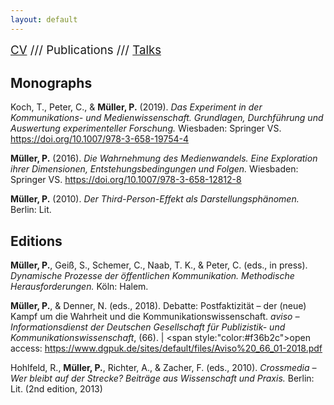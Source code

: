 ```yaml
---
layout: default
---
```


<span style="font-size:14pt">[CV](./index.html) /// Publications ///  [Talks](./talks.html)</span>

## Monographs

Koch, T., Peter, C., & **Müller, P.** (2019). *Das Experiment in der Kommunikations- und Medienwissenschaft. Grundlagen, Durchführung und Auswertung experimenteller Forschung.* Wiesbaden: Springer VS. <a href="https://doi.org/10.1007/978-3-658-19754-4" target="_blank">https://doi.org/10.1007/978-3-658-19754-4</a>

**Müller, P.** (2016). *Die Wahrnehmung des Medienwandels. Eine Exploration ihrer Dimensionen, Entstehungsbedingungen und Folgen.* Wiesbaden: Springer VS. <a href="https://doi.org/10.1007/978-3-658-12812-8" target="_blank">https://doi.org/10.1007/978-3-658-12812-8</a>

**Müller, P.** (2010). *Der Third-Person-Effekt als Darstellungsphänomen.* Berlin: Lit.

## Editions

**Müller, P.**, Geiß, S., Schemer, C., Naab, T. K., & Peter, C. (eds., in press). *Dynamische Prozesse der öffentlichen Kommunikation. Methodische Herausforderungen.* Köln: Halem.

**Müller, P.**, & Denner, N. (eds., 2018). Debatte: Postfaktizität – der (neue) Kampf um die Wahrheit und die Kommunikationswissenschaft. *aviso – Informationsdienst der Deutschen Gesellschaft für Publizistik- und Kommunikationswissenschaft*, (66). | <span style:"color:#f36b2c">open access:</span> <a href="https://www.dgpuk.de/sites/default/files/Aviso%20_66_01-2018.pdf" target="_blank">https://www.dgpuk.de/sites/default/files/Aviso%20_66_01-2018.pdf</a>

Hohlfeld, R., **Müller, P.**, Richter, A., & Zacher, F. (eds., 2010). *Crossmedia – Wer bleibt auf der Strecke? Beiträge aus Wissenschaft und Praxis.* Berlin: Lit. (2nd edition, 2013)